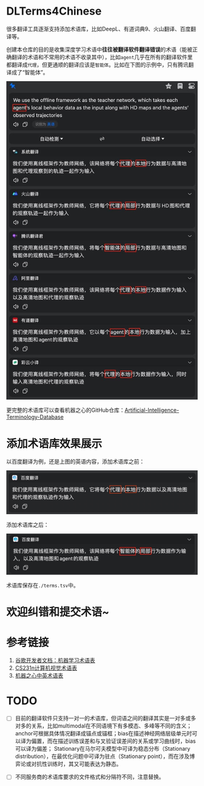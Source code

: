 # DLTerms4Chinese

很多翻译工具逐渐支持添加术语库，比如DeepL、有道词典9、火山翻译、百度翻译等。

创建本仓库的目的是收集深度学习术语中**往往被翻译软件翻译错误**的术语（能被正确翻译的术语和不常用的术语不收录其中），比如`agent`几乎在所有的翻译软件里都翻译成`代理`，但更通顺的翻译应该是`智能体`。比如在下图的示例中，只有腾讯翻译成了“智能体”。

![各厂翻译比较](./images/dlterms4chinese_01.jpeg)


更完整的术语库可以查看机器之心的GitHub仓库：[Artificial-Intelligence-Terminology-Database](https://github.com/jiqizhixin/Artificial-Intelligence-Terminology-Database)

# 添加术语库效果展示

以百度翻译为例，还是上图的英语内容，添加术语库之前：

![百度翻译-without术语库](./images/dlterms4chinese_03.jpg)

添加术语库之后：

![百度翻译-with术语库](./images/dlterms4chinese_02.jpeg)

术语库保存在`./terms.tsv`中。

# 欢迎纠错和提交术语~

# 参考链接

1. [谷歌开发者文档：机器学习术语表](https://developers.google.cn/machine-learning/glossary?hl=zh-cn)
2. [CS231n计算机视觉术语表](https://cloud.tencent.com/developer/news/105798)
3. [机器之心中英术语表](https://www.jiqizhixin.com/articles/2017-07-10-8)

# TODO 
- [ ] 目前的翻译软件只支持一对一的术语库，但词语之间的翻译其实是一对多或多对多的关系，比如multimodal在不同语境下有多模态、多峰等不同的含义；anchor可根据具体情况翻译成锚点或锚框；bias在描述神经网络层级单元时可以译为偏置，而在描述训练误差和与叉验证误差间的关系或学习曲线时，bias可以译为偏差； Stationary在马尔可夫模型中可译为稳态分布（Stationary distribution），在最优化问题中可译为驻点（Stationary point），而在涉及博弈论或对抗性训练时，其又可能表达为静态。

- [ ] 不同服务商的术语库要求的文件格式和分隔符不同，注意替换。  


